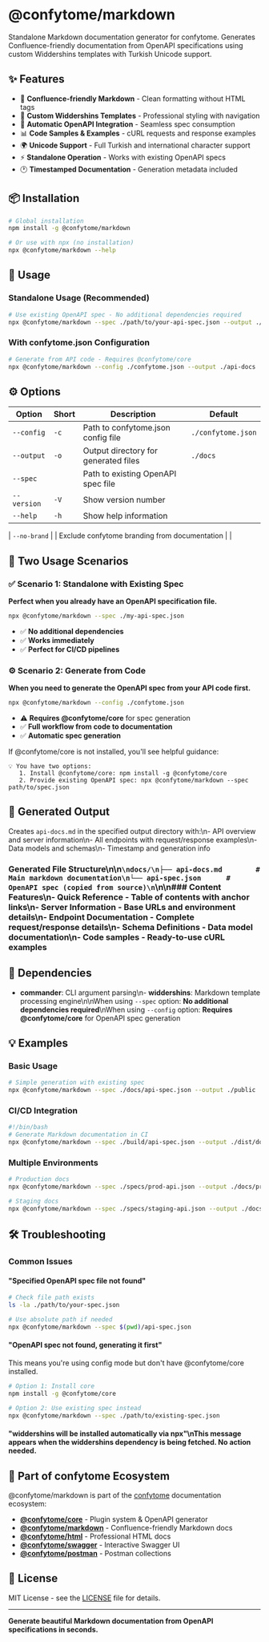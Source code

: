 # @confytome/markdown

Standalone Markdown documentation generator for confytome. Generates Confluence-friendly documentation from OpenAPI specifications using custom Widdershins templates with Turkish Unicode support.

## ✨ Features

- 📝 **Confluence-friendly Markdown** - Clean formatting without HTML tags
- 🎨 **Custom Widdershins Templates** - Professional styling with navigation
- 🔧 **Automatic OpenAPI Integration** - Seamless spec consumption
- 📊 **Code Samples & Examples** - cURL requests and response examples
- 🌍 **Unicode Support** - Full Turkish and international character support
- ⚡ **Standalone Operation** - Works with existing OpenAPI specs
- 🕐 **Timestamped Documentation** - Generation metadata included

## 📦 Installation

```bash
# Global installation
npm install -g @confytome/markdown

# Or use with npx (no installation)
npx @confytome/markdown --help
```

## 🚀 Usage

### Standalone Usage (Recommended)
```bash
# Use existing OpenAPI spec - No additional dependencies required
npx @confytome/markdown --spec ./path/to/your-api-spec.json --output ./docs
```

### With confytome.json Configuration
```bash
# Generate from API code - Requires @confytome/core
npx @confytome/markdown --config ./confytome.json --output ./api-docs
```

## ⚙️ Options

| Option | Short | Description | Default |
|--------|-------|-------------|---------|
| `--config` | `-c` | Path to confytome.json config file | `./confytome.json` |
| `--output` | `-o` | Output directory for generated files | `./docs` |
| `--spec` | | Path to existing OpenAPI spec file | |
| `--version` | `-V` | Show version number | |
| `--help` | `-h` | Show help information | |

| `--no-brand` | | Exclude confytome branding from documentation | |

## 🎯 Two Usage Scenarios

### ✅ Scenario 1: Standalone with Existing Spec
**Perfect when you already have an OpenAPI specification file.**

```bash
npx @confytome/markdown --spec ./my-api-spec.json
```

- ✅ **No additional dependencies**
- ✅ **Works immediately**
- ✅ **Perfect for CI/CD pipelines**

### ⚙️ Scenario 2: Generate from Code
**When you need to generate the OpenAPI spec from your API code first.**

```bash
npx @confytome/markdown --config ./confytome.json
```

- ⚠️ **Requires @confytome/core** for spec generation
- ✅ **Full workflow from code to documentation**
- ✅ **Automatic spec generation**

If @confytome/core is not installed, you'll see helpful guidance:
```
💡 You have two options:
   1. Install @confytome/core: npm install -g @confytome/core
   2. Provide existing OpenAPI spec: npx @confytome/markdown --spec path/to/spec.json
```

## 📁 Generated Output

Creates `api-docs.md` in the specified output directory with:\n- API overview and server information\n- All endpoints with request/response examples\n- Data models and schemas\n- Timestamp and generation info

### Generated File Structure\n\n```\ndocs/\n├── api-docs.md        # Main markdown documentation\n└── api-spec.json      # OpenAPI spec (copied from source)\n```\n\n### Content Features\n- **Quick Reference** - Table of contents with anchor links\n- **Server Information** - Base URLs and environment details\n- **Endpoint Documentation** - Complete request/response details\n- **Schema Definitions** - Data model documentation\n- **Code samples** - Ready-to-use cURL examples

## 🔧 Dependencies

- **commander**: CLI argument parsing\n- **widdershins**: Markdown template processing engine\n\nWhen using `--spec` option: **No additional dependencies required**\nWhen using `--config` option: **Requires @confytome/core** for OpenAPI spec generation

## 💡 Examples

### Basic Usage
```bash
# Simple generation with existing spec
npx @confytome/markdown --spec ./docs/api-spec.json --output ./public
```

### CI/CD Integration
```bash
#!/bin/bash
# Generate Markdown documentation in CI
npx @confytome/markdown --spec ./build/api-spec.json --output ./dist/docs
```

### Multiple Environments
```bash
# Production docs
npx @confytome/markdown --spec ./specs/prod-api.json --output ./docs/prod

# Staging docs  
npx @confytome/markdown --spec ./specs/staging-api.json --output ./docs/staging
```

## 🛠️ Troubleshooting

### Common Issues

#### "Specified OpenAPI spec file not found"
```bash
# Check file path exists
ls -la ./path/to/your-spec.json

# Use absolute path if needed
npx @confytome/markdown --spec $(pwd)/api-spec.json
```

#### "OpenAPI spec not found, generating it first"
This means you're using config mode but don't have @confytome/core installed.

```bash
# Option 1: Install core
npm install -g @confytome/core

# Option 2: Use existing spec instead  
npx @confytome/markdown --spec ./path/to/existing-spec.json
```

#### "widdershins will be installed automatically via npx"\nThis message appears when the widdershins dependency is being fetched. No action needed.

## 🌟 Part of confytome Ecosystem

@confytome/markdown is part of the [confytome](https://github.com/n-ae/confytome) documentation ecosystem:

- **[@confytome/core](https://npmjs.com/package/@confytome/core)** - Plugin system & OpenAPI generator
- **[@confytome/markdown](https://npmjs.com/package/@confytome/markdown)** - Confluence-friendly Markdown docs
- **[@confytome/html](https://npmjs.com/package/@confytome/html)** - Professional HTML docs  
- **[@confytome/swagger](https://npmjs.com/package/@confytome/swagger)** - Interactive Swagger UI
- **[@confytome/postman](https://npmjs.com/package/@confytome/postman)** - Postman collections

## 📄 License

MIT License - see the [LICENSE](https://github.com/n-ae/confytome/blob/main/LICENSE) file for details.

---

**Generate beautiful Markdown documentation from OpenAPI specifications in seconds.**